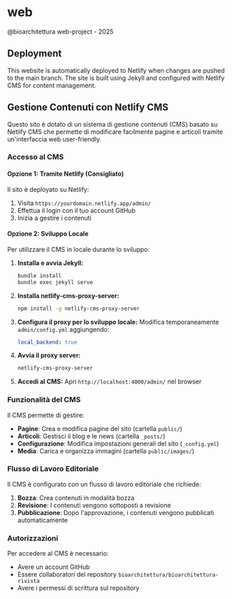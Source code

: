 # web
@bioarchitettura web-project - 2025

## Deployment

This website is automatically deployed to Netlify when changes are pushed to the main branch. The site is built using Jekyll and configured with Netlify CMS for content management.

## Gestione Contenuti con Netlify CMS

Questo sito è dotato di un sistema di gestione contenuti (CMS) basato su Netlify CMS che permette di modificare facilmente pagine e articoli tramite un'interfaccia web user-friendly.

### Accesso al CMS

#### Opzione 1: Tramite Netlify (Consigliato)
Il sito è deployato su Netlify:
1. Visita `https://yourdomain.netlify.app/admin/`
2. Effettua il login con il tuo account GitHub
3. Inizia a gestire i contenuti

#### Opzione 2: Sviluppo Locale
Per utilizzare il CMS in locale durante lo sviluppo:

1. **Installa e avvia Jekyll:**
   ```bash
   bundle install
   bundle exec jekyll serve
   ```

2. **Installa netlify-cms-proxy-server:**
   ```bash
   npm install -g netlify-cms-proxy-server
   ```

3. **Configura il proxy per lo sviluppo locale:**
   Modifica temporaneamente `admin/config.yml` aggiungendo:
   ```yaml
   local_backend: true
   ```

4. **Avvia il proxy server:**
   ```bash
   netlify-cms-proxy-server
   ```

5. **Accedi al CMS:**
   Apri `http://localhost:4000/admin/` nel browser

### Funzionalità del CMS

Il CMS permette di gestire:

- **Pagine**: Crea e modifica pagine del sito (cartella `public/`)
- **Articoli**: Gestisci il blog e le news (cartella `_posts/`)
- **Configurazione**: Modifica impostazioni generali del sito (`_config.yml`)
- **Media**: Carica e organizza immagini (cartella `public/images/`)

### Flusso di Lavoro Editoriale

Il CMS è configurato con un flusso di lavoro editoriale che richiede:
1. **Bozza**: Crea contenuti in modalità bozza
2. **Revisione**: I contenuti vengono sottoposti a revisione
3. **Pubblicazione**: Dopo l'approvazione, i contenuti vengono pubblicati automaticamente

### Autorizzazioni

Per accedere al CMS è necessario:
- Avere un account GitHub
- Essere collaboratori del repository `bioarchitettura/bioarchitettura-rivista`
- Avere i permessi di scrittura sul repository
